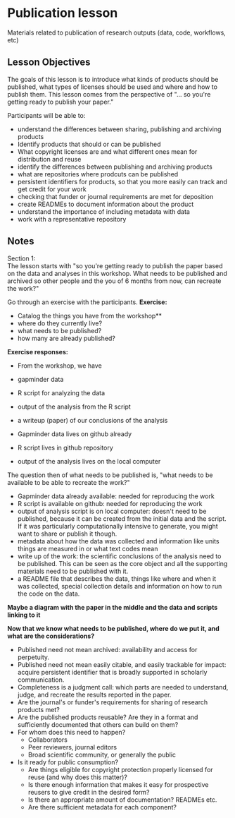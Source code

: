 # Publication lesson
Materials related to publication of research outputs (data, code, workflows, etc)

## Lesson Objectives

The goals of this lesson is to introduce what kinds of products should be published, what types of licenses should be used and where and how to publish them. This lesson comes from the perspective of "... so you're getting ready to publish your paper."

Participants will be able to:
- understand the differences between sharing, publishing  and archiving products
- Identify products that should or can be published
- What copyright licenses are and what different ones mean for distribution and reuse
- identify the differences between publishing and archiving products
- what are repositories where prodcuts can be published
- persistent identifiers for products, so that you more easily can track and get credit for your work
- checking that funder or journal requirements are met for deposition
- create READMEs to document information about the product
- understand the importance of including metadata with data
- work with a representative repository

## Notes

Section 1:  
The lesson starts with "so you're getting ready to publish the paper based on the data and analyses in this workshop. What needs to be published and archived so other people and the you of 6 months from now, can recreate the work?"

Go through an exercise with the participants.
**Exercise:**
  * Catalog the things you have from the workshop**
  * where do they currently live?
  * what needs to be published?
  * how many are already published?

**Exercise responses:**
* From the workshop, we have
- gapminder data
- R script for analyzing the data
- output of the analysis from the R script
- a writeup (paper) of our conclusions of the analysis

- Gapminder data lives on github already
- R script lives in github repository
- output of the analysis lives on the local computer

The question then of what needs to be published is, "what needs to be available to be able to recreate the work?"

- Gapminder data already available: needed for reproducing the work
- R script is available on github: needed for reproducing the work
- output of analysis script is on local computer: doesn't need to be published, because it can be created from the initial data and the script. If it was particularly computationally intensive to generate, you might want to share or publish it though.
- metadata about how the data was collected and information like units things are measured in or what text codes mean
- write up of the work: the scientific conclusions of the analysis need to be published. This can be seen as the core object and all the supporting materials need to be published with it.
- a README file that describes the data, things like where and when it was collected, special collection details and information on how to run the code on the data.

 **Maybe a diagram with the paper in the middle and the data and scripts linking to it**


**Now that we know what needs to be published, where do we
put it, and what are the considerations?**


  * Published need not mean archived: availability and access for
    perpetuity.
  * Published need not mean easily citable, and easily trackable for
    impact: acquire persistent identifier that is broadly supported in
    scholarly communication.
  * Completeness is a judgment call: which parts are needed to
    understand, judge, and recreate the results reported in the paper.
  * Are the journal's or funder's requirements for sharing of research
    products met?
  * Are the published products reusable? Are they in a format and
    sufficiently documented that others can build on them?
* For whom does this need to happen?
  * Collaborators
  * Peer reviewers, journal editors
  * Broad scientific community, or generally the public
* Is it ready for public consumption?
  * Are things eligible for copyright protection properly licensed for reuse
    (and why does this matter)?
  * Is there enough information that makes it easy for prospective
    reusers to give credit in the desired form?
  * Is there an appropriate amount of documentation? READMEs etc.
  * Are there sufficient metadata for each component?

[@tnabtaf]: http://github.com/tnabtaf
[@kcranston]: http://github.com/kcranston
[@hlapp]: http://github.com/hlapp
